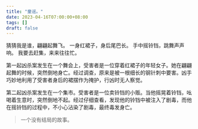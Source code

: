 ```yaml
---
title: "童谣。"
date: 2023-04-16T07:00:00+08:00
tags: []
draft: false
---
```


猜猜我是谁，翩翩起舞飞。
一身红裙子，身后尾巴长。
手中摇铃铛，跳舞声声响。
我要去赶集，来来往往忙。

第一起凶杀案发生在一个舞会上，受害者是一位穿着红裙子的年轻女子。她在翩翩起舞的时候，突然倒地身亡。经过调查，原来是被一根细长的钢针刺中要害。凶手巧妙地利用了受害者身后的裙摆作为掩护，行凶时无人察觉。

第二起凶杀案发生在一个集市。受害者是一位卖铃铛的小贩。当他摇晃着铃铛，吆喝着生意时，突然倒地不起。经过仔细查看，发现他的铃铛中被注入了剧毒，而他在摇铃铛的过程中，不小心沾染了剧毒，最终毒发身亡。

> 一个没有结局的故事。